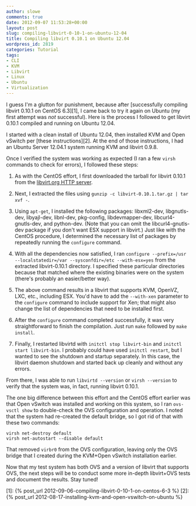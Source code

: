 ```yaml
---
author: slowe
comments: true
date: 2012-09-07 11:53:28+00:00
layout: post
slug: compiling-libvirt-0-10-1-on-ubuntu-12-04
title: Compiling libvirt 0.10.1 on Ubuntu 12.04
wordpress_id: 2819
categories: Tutorial
tags:
- CLI
- KVM
- Libvirt
- Linux
- Ubuntu
- Virtualization
---
```


I guess I'm a glutton for punishment, because after [successfully compiling libvirt 0.10.1 on CentOS 6.3][1], I came back to try it again on Ubuntu (my first attempt was _not_ successful). Here is the process I followed to get libvirt 0.10.1 compiled and running on Ubuntu 12.04.

I started with a clean install of Ubuntu 12.04, then installed KVM and Open vSwitch per [these instructions][2]. At the end of those instructions, I had an Ubuntu Server 12.04.1 system running KVM and libvirt 0.9.8.

Once I verified the system was working as expected (I ran a few `virsh` commands to check for errors), I followed these steps:

1. As with the CentOS effort, I first downloaded the tarball for libvirt 0.10.1 from the [libvirt.org HTTP server](http://libvirt.org/sources/).

2. Next, I extracted the files using `gunzip -c libvirt-0.10.1.tar.gz | tar xvf -`.

3. Using `apt-get`, I installed the following packages: libxml2-dev, libgnutls-dev, libyajl-dev, libnl-dev, pkg-config, libdevmapper-dev, libcurl4-gnutls-dev, and python-dev. (Note that you can omit the libcurl4-gnutls-dev package if you don't want ESX support in libvirt.) Just like with the CentOS procedure, I determined the necessary list of packages by repeatedly running the `configure` command.

4. With all the dependencies now satisfied, I ran `configure --prefix=/usr --localstatedir=/var --sysconfdir=/etc --with-esx=yes` from the extracted libvirt-0.10.1 directory. I specified these particular directories because that matched where the existing binaries were on the system (there's probably an easier/better way).

5. The above command results in a libvirt that supports KVM, OpenVZ, LXC, etc., including ESX. You'd have to add the `--with-xen` parameter to the `configure` command to include support for Xen; that might also change the list of dependencies that need to be installed first.

6. After the `configure` command completed successfully, it was very straightforward to finish the compilation. Just run `make` followed by `make install`.

7. Finally, I restarted libvirtd with `initctl stop libvirt-bin` and `initctl start libvirt-bin`. I probably could have used `initctl restart`, but I wanted to see the shutdown and startup separately. In this case, the libvirt daemon shutdown and started back up cleanly and without any errors.

From there, I was able to run `libvirtd --version` or `virsh --version` to verify that the system was, in fact, running libvirt 0.10.1.

The one big difference between this effort and the CentOS effort earlier was that Open vSwitch was installed and working on this system, so I ran `ovs-vsctl show` to double-check the OVS configuration and operation. I noted that the system had re-created the default bridge, so I got rid of that with these two commands:

    virsh net-destroy default
    virsh net-autostart --disable default

That removed `virbr0` from the OVS configuration, leaving only the OVS bridge that I created during the KVM+Open vSwitch installation earlier.

Now that my test system has both OVS and a version of libvirt that supports OVS, the next steps will be to conduct some more in-depth libvirt+OVS tests and document the results. Stay tuned!

[1]: {% post_url 2012-09-06-compiling-libvirt-0-10-1-on-centos-6-3 %}
[2]: {% post_url 2012-08-17-installing-kvm-and-open-vswitch-on-ubuntu %}
